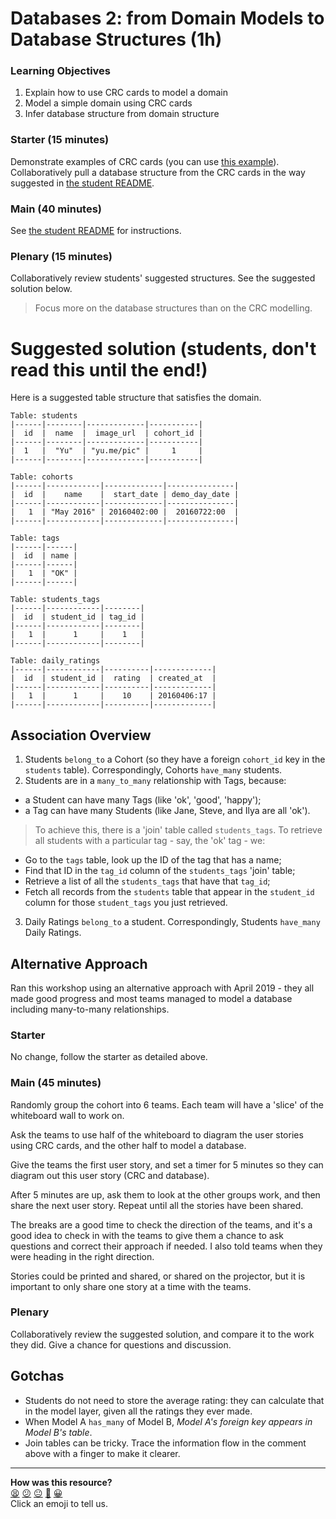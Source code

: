 # Databases 2: from Domain Models to Database Structures (1h)

### Learning Objectives

1. Explain how to use CRC cards to model a domain
2. Model a simple domain using CRC cards
3. Infer database structure from domain structure

### Starter (15 minutes)

Demonstrate examples of CRC cards (you can use [this example](crc_example.md)). Collaboratively pull a database structure from the CRC cards in the way suggested in [the student README](README.md).

### Main (40 minutes)

See [the student README](README.md) for instructions.

### Plenary (15 minutes)

Collaboratively review students' suggested structures. See the suggested solution below.

> Focus more on the database structures than on the CRC modelling.

# Suggested solution (students, don't read this until the end!)

Here is a suggested table structure that satisfies the domain.

```
Table: students
|------|--------|-------------|-----------|
|  id  |  name  |  image_url  | cohort_id |
|------|--------|-------------|-----------|
|  1   |  "Yu"  | "yu.me/pic" |     1     |
|------|--------|-------------|-----------|
```

```
Table: cohorts
|------|------------|-------------|---------------|
|  id  |    name    |  start_date | demo_day_date |
|------|------------|-------------|---------------|
|   1  | "May 2016" | 20160402:00 |  20160722:00  |
|------|------------|-------------|---------------|
```

```
Table: tags
|------|------|
|  id  | name |
|------|------|
|   1  | "OK" |
|------|------|
```

```
Table: students_tags
|------|------------|--------|
|  id  | student_id | tag_id |
|------|------------|--------|
|   1  |      1     |    1   |
|------|------------|--------|
```

```
Table: daily_ratings
|------|------------|----------|-------------|
|  id  | student_id |  rating  | created_at  |
|------|------------|----------|-------------|
|   1  |      1     |    10    | 20160406:17 |
|------|------------|----------|-------------|
```

## Association Overview

1. Students `belong_to` a Cohort (so they have a foreign `cohort_id` key in the `students` table). Correspondingly, Cohorts `have_many` students.
2. Students are in a `many_to_many` relationship with Tags, because:
  - a Student can have many Tags (like 'ok', 'good', 'happy');
  - a Tag can have many Students (like Jane, Steve, and Ilya are all 'ok').

> To achieve this, there is a 'join' table called `students_tags`. To retrieve all students with a particular tag - say, the 'ok' tag - we:
- Go to the `tags` table, look up the ID of the tag that has a name;
- Find that ID in the `tag_id` column of the `students_tags` 'join' table;
- Retrieve a list of all the `students_tags` that have that `tag_id`;
- Fetch all records from the `students` table that appear in the `student_id` column for those `student_tags` you just retrieved.

3. Daily Ratings `belong_to` a student. Correspondingly, Students `have_many` Daily Ratings.

## Alternative Approach

Ran this workshop using an alternative approach with April 2019 - they all made good progress and most teams managed to model a database including many-to-many relationships.

### Starter

No change, follow the starter as detailed above.


### Main (45 minutes)

Randomly group the cohort into 6 teams. Each team will have a 'slice' of the whiteboard wall to work on.

Ask the teams to use half of the whiteboard to diagram the user stories using CRC cards, and the other half to model a database.

Give the teams the first user story, and set a timer for 5 minutes so they can diagram out this user story (CRC and database).

After 5 minutes are up, ask them to look at the other groups work, and then share the next user story. Repeat until all the stories have been shared.

The breaks are a good time to check the direction of the teams, and it's a good idea to check in with the teams to give them a chance to ask questions and correct their approach if needed. I also told teams when they were heading in the right direction.

Stories could be printed and shared, or shared on the projector, but it is important to only share one story at a time with the teams.

### Plenary

Collaboratively review the suggested solution, and compare it to the work they did. Give a chance for questions and discussion.


## Gotchas

- Students do not need to store the average rating: they can calculate that in the model layer, given all the ratings they ever made.
- When Model A `has_many` of Model B, _Model A's foreign key appears in Model B's table_.
- Join tables can be tricky. Trace the information flow in the comment above with a finger to make it clearer.

<!-- BEGIN GENERATED SECTION DO NOT EDIT -->

---

**How was this resource?**  
[😫](https://airtable.com/shrUJ3t7KLMqVRFKR?prefill_Repository=skills-workshops&prefill_File=how_databases_work/domain_modelling_student_directory_using_crc_cards/COACH_INSTRUCTIONS.md&prefill_Sentiment=😫) [😕](https://airtable.com/shrUJ3t7KLMqVRFKR?prefill_Repository=skills-workshops&prefill_File=how_databases_work/domain_modelling_student_directory_using_crc_cards/COACH_INSTRUCTIONS.md&prefill_Sentiment=😕) [😐](https://airtable.com/shrUJ3t7KLMqVRFKR?prefill_Repository=skills-workshops&prefill_File=how_databases_work/domain_modelling_student_directory_using_crc_cards/COACH_INSTRUCTIONS.md&prefill_Sentiment=😐) [🙂](https://airtable.com/shrUJ3t7KLMqVRFKR?prefill_Repository=skills-workshops&prefill_File=how_databases_work/domain_modelling_student_directory_using_crc_cards/COACH_INSTRUCTIONS.md&prefill_Sentiment=🙂) [😀](https://airtable.com/shrUJ3t7KLMqVRFKR?prefill_Repository=skills-workshops&prefill_File=how_databases_work/domain_modelling_student_directory_using_crc_cards/COACH_INSTRUCTIONS.md&prefill_Sentiment=😀)  
Click an emoji to tell us.

<!-- END GENERATED SECTION DO NOT EDIT -->
